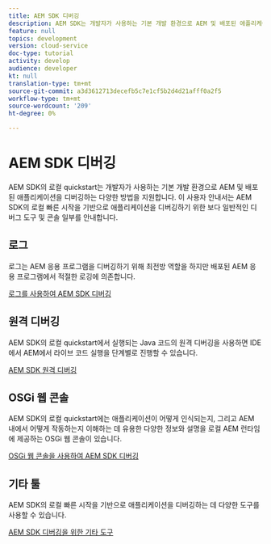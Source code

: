 ```yaml
---
title: AEM SDK 디버깅
description: AEM SDK는 개발자가 사용하는 기본 개발 환경으로 AEM 및 배포된 애플리케이션을 디버깅하는 다양한 방법을 지원합니다.
feature: null
topics: development
version: cloud-service
doc-type: tutorial
activity: develop
audience: developer
kt: null
translation-type: tm+mt
source-git-commit: a3d3612713decefb5c7e1cf5b2d4d21afff0a2f5
workflow-type: tm+mt
source-wordcount: '209'
ht-degree: 0%

---
```



# AEM SDK 디버깅

AEM SDK의 로컬 quickstart는 개발자가 사용하는 기본 개발 환경으로 AEM 및 배포된 애플리케이션을 디버깅하는 다양한 방법을 지원합니다. 이 사용자 안내서는 AEM SDK의 로컬 빠른 시작을 기반으로 애플리케이션을 디버깅하기 위한 보다 일반적인 디버그 도구 및 콘솔 일부를 안내합니다.

## 로그

로그는 AEM 응용 프로그램을 디버깅하기 위해 최전방 역할을 하지만 배포된 AEM 응용 프로그램에서 적절한 로깅에 의존합니다.

[로그를 사용하여 AEM SDK 디버깅](./logs.md)

## 원격 디버깅

AEM SDK의 로컬 quickstart에서 실행되는 Java 코드의 원격 디버깅을 사용하면 IDE에서 AEM에서 라이브 코드 실행을 단계별로 진행할 수 있습니다.

[AEM SDK 원격 디버깅](./remote-debugging.md)

## OSGi 웹 콘솔

AEM SDK의 로컬 quickstart에는 애플리케이션이 어떻게 인식되는지, 그리고 AEM 내에서 어떻게 작동하는지 이해하는 데 유용한 다양한 정보와 설명을 로컬 AEM 런타임에 제공하는 OSGi 웹 콘솔이 있습니다.

[OSGi 웹 콘솔을 사용하여 AEM SDK 디버깅](./osgi-web-consoles.md)

## 기타 툴

AEM SDK의 로컬 빠른 시작을 기반으로 애플리케이션을 디버깅하는 데 다양한 도구를 사용할 수 있습니다.

[AEM SDK 디버깅을 위한 기타 도구](./other-tools.md)
